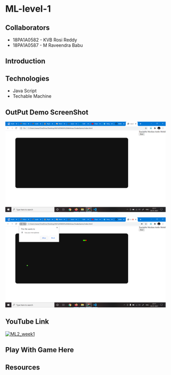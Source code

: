 # ML-level-1

## Collaborators
- 18PA1A0582 - KVB Rosi Reddy
- 18PA1A0587 - M Raveendra Babu

## Introduction

## Technologies
- Java Script
- Techable Machine


## OutPut Demo ScreenShot

![Screenshot 1](https://raw.githubusercontent.com/Raveendra587/ML-level-1/main/Ml1.png)

![Screenshot 1](https://raw.githubusercontent.com/Raveendra587/ML-level-1/main/Ml2.png)


## YouTube Link

[![ML2_week1](https://img.youtube.com/vi7uD9muoYA2U/0.jpg)](https://www.youtube.com/watch?v=7uD9muoYA2U)

## Play With Game Here

## Resources

